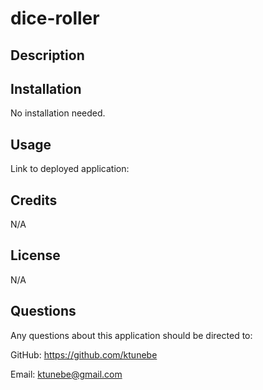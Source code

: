 # dice-roller

## Description


## Installation

No installation needed.

## Usage


Link to deployed application: 



## Credits

N/A

## License

N/A

## Questions

Any questions about this application should be directed to:

GitHub: https://github.com/ktunebe

Email: ktunebe@gmail.com
